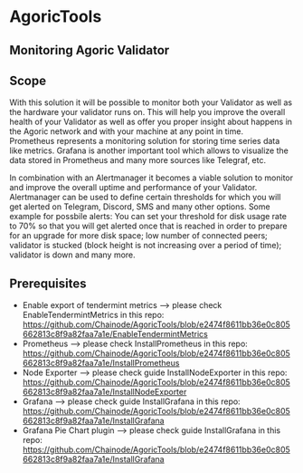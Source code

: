 # AgoricTools
## Monitoring Agoric Validator


## Scope

With this solution it will be possible to monitor both your Validator as well as the hardware your validator runs on. This will help you improve the overall health of your Validator as well as offer you proper insight about happens in the Agoric network and with your machine at any point in time.  
Prometheus represents a monitoring solution for storing time series data like metrics. Grafana is another important tool which allows to visualize the data stored in Prometheus and many more sources like Telegraf, etc. 

In combination with an Alertmanager it becomes a viable solution to monitor and improve the overall uptime and performance of your Validator.  Alertmanager can be used to define certain thresholds for which you will get alerted on Telegram, Discord, SMS and many other options. Some example for possbile alerts: You can set your threshold for disk usage rate to 70% so that you will get alerted once that is reached in order to prepare for an upgrade for more disk space; low number of connected peers; validator is stucked (block height is not increasing over a period of time); validator is down and many more.  


## Prerequisites
* Enable export of tendermint metrics --> please check EnableTendermintMetrics in this repo: https://github.com/Chainode/AgoricTools/blob/e2474f8611bb36e0c805662813c8f9a82faa7a1e/EnableTendermintMetrics  
* Prometheus  --> please check InstallPrometheus in this repo: https://github.com/Chainode/AgoricTools/blob/e2474f8611bb36e0c805662813c8f9a82faa7a1e/InstallPrometheus  
* Node Exporter  --> please check guide InstallNodeExporter in this repo: https://github.com/Chainode/AgoricTools/blob/e2474f8611bb36e0c805662813c8f9a82faa7a1e/InstallNodeExporter  
* Grafana  --> please check guide InstallGrafana in this repo: https://github.com/Chainode/AgoricTools/blob/e2474f8611bb36e0c805662813c8f9a82faa7a1e/InstallGrafana   
* Grafana Pie Chart plugin  --> please check guide InstallGrafana in this repo: https://github.com/Chainode/AgoricTools/blob/e2474f8611bb36e0c805662813c8f9a82faa7a1e/InstallGrafana  
